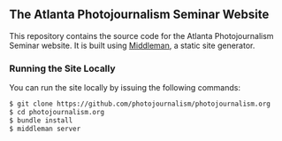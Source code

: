 ## The Atlanta Photojournalism Seminar Website

This repository contains the source code for the Atlanta Photojournalism Seminar website. It is built using [Middleman](http://middlemanapp.com), a static site generator.

### Running the Site Locally

You can run the site locally by issuing the following commands:

```bash
$ git clone https://github.com/photojournalism/photojournalism.org
$ cd photojournalism.org
$ bundle install
$ middleman server
```
